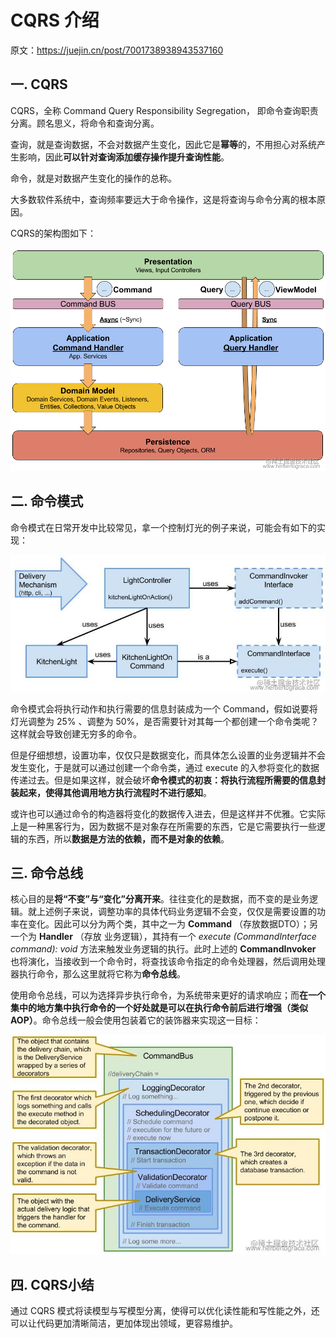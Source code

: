 # CQRS 介绍

原文：https://juejin.cn/post/7001738938943537160



## 一. CQRS

CQRS，全称 Command Query Responsibility Segregation， 即命令查询职责分离。顾名思义，将命令和查询分离。

查询，就是查询数据，不会对数据产生变化，因此它是**幂等**的，不用担心对系统产生影响，因此**可以针对查询添加缓存操作提升查询性能**。

命令，就是对数据产生变化的操作的总称。

大多数软件系统中，查询频率要远大于命令操作，这是将查询与命令分离的根本原因。

CQRS的架构图如下：

![1](./images/CQRS/1.png)

## 二. 命令模式

命令模式在日常开发中比较常见，拿一个控制灯光的例子来说，可能会有如下的实现：

![2](./images/CQRS/2.png)

命令模式会将执行动作和执行需要的信息封装成为一个 Command，假如说要将灯光调整为 25% 、调整为 50%，是否需要针对其每一个都创建一个命令类呢？这样就会导致创建无穷多的命令。

但是仔细想想，设置功率，仅仅只是数据变化，而具体怎么设置的业务逻辑并不会发生变化，于是就可以通过创建一个命令类，通过 execute 的入参将变化的数据传递过去。但是如果这样，就会破坏**命令模式的初衷：将执行流程所需要的信息封装起来，使得其他调用地方执行流程时不进行感知**。

或许也可以通过命令的构造器将变化的数据传入进去，但是这样并不优雅。它实际上是一种黑客行为，因为数据不是对象存在所需要的东西，它是它需要执行一些逻辑的东西，所以**数据是方法的依赖，而不是对象的依赖**。

## 三. 命令总线

核心目的是**将“不变”与“变化”分离开来**。往往变化的是数据，而不变的是业务逻辑。就上述例子来说，调整功率的具体代码业务逻辑不会变，仅仅是需要设置的功率在变化。因此可以分为两个类，其中之一为 **Command** （存放数据DTO）；另一个为 **Handler** （存放 业务逻辑），其持有一个 *execute (CommandInterface command): void* 方法来触发业务逻辑的执行。此时上述的 **CommandInvoker** 也将演化，当接收到一个命令时，将查找该命令指定的命令处理器，然后调用处理器执行命令，那么这里就将它称为**命令总线**。

使用命令总线，可以为选择异步执行命令，为系统带来更好的请求响应；而**在一个集中的地方集中执行命令的一个好处就是可以在执行命令前后进行增强（类似AOP）**。命令总线一般会使用包装着它的装饰器来实现这一目标：

![3](./images/CQRS/3.png)

## 四. CQRS小结

通过 CQRS 模式将读模型与写模型分离，使得可以优化读性能和写性能之外，还可以让代码更加清晰简洁，更加体现出领域，更容易维护。